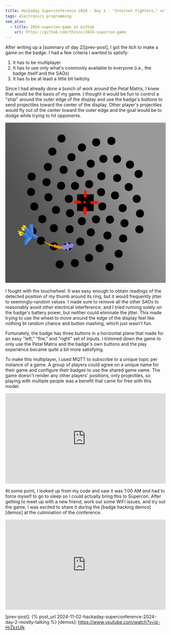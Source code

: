 ```yaml
---
title: Hackaday Superconference 2024 – Day 3 - "Internet Fighters," or what I wish I had named "Pew! Pew!"
tags: electronics programming
see_also:
  - title: 2024-supercon-game at Github
    url: https://github.com/thzinc/2024-supercon-game
---
```


After writing up a [summary of day 2][prev-post], I got the itch to make a game on the badge. I had a few criteria I wanted to satisfy:

1. It has to be multiplayer
2. It has to use only what's commonly available to everyone (i.e., the badge itself and the SAOs)
3. It has to be at least a little bit twitchy

Since I had already done a bunch of work around the Petal Matrix, I knew that would be the basis of my game. I thought it would be fun to control a "ship" around the outer edge of the display and use the badge's buttons to send projectiles toward the center of the display. Other player's projectiles would fly out of the center toward the outer edge and the goal would be to dodge while trying to hit opponents.

![Crude sketch of concentric rings; a "spaceship" is on the outer ring facing toward the center and a "projectile" exists between the spaceship and the center](/assets/supercon2024/pew-pew-sketch.jpg)

I fought with the touchwheel. It was easy enough to obtain readings of the detected position of my thumb around its ring, but it would frequently jitter to seemingly-random values. I made sure to remove all the other SAOs to reasonably avoid other electrical interference, and I tried running solely on the badge's battery power, but neither could eliminate the jitter. This made trying to use the wheel to move around the edge of the display feel like nothing bt random chance and button mashing, which just wasn't fun.

Fortunately, the badge has three buttons in a horizontal plane that made for an easy "left," "fire," and "right" set of inputs. I trimmed down the game to only use the Petal Matrix and the badge's own buttons and the play experience became quite a bit more satisfying.

To make this multiplayer, I used MQTT to subscribe to a unique topic per instance of a game. A group of players could agree on a unique name for their game and configure their badges to use the shared game name. The game doesn't render any other players' positions, only projectiles, so playing with multiple people was a benefit that came for free with this model.

<div style="position: relative; width: 100%; height: 0; padding-bottom: 56.25%">
<iframe style="position: absolute; top: 0; left: 0; width: 100%; height: 100%;" src="https://www.youtube.com/embed/uzbnvA3hTbI?si=BJ3aFvyUYlJ4uDZ8" title="YouTube video player" frameborder="0" allow="accelerometer; autoplay; clipboard-write; encrypted-media; gyroscope; picture-in-picture; web-share" referrerpolicy="strict-origin-when-cross-origin" allowfullscreen></iframe>
</div>

At some point, I looked up from my code and saw it was 1:00 AM and had to force myself to go to sleep so I could actually bring this to Supercon. After getting to meet up with a new friend, work out some WiFi issues, and try out the game, I was excited to share it during the [badge hacking demos][demos] at the culmination of the conference.

<div style="position: relative; width: 100%; height: 0; padding-bottom: 56.25%">
<iframe style="position: absolute; top: 0; left: 0; width: 100%; height: 100%;" src="https://www.youtube.com/embed/Iz-HrZkzUlk?si=vZrwtDl-5Rl96fzx&amp;start=2304" title="Hackaday Superconference 2024: Badge Hacking Ceremony" frameborder="0" allow="accelerometer; autoplay; clipboard-write; encrypted-media; gyroscope; picture-in-picture; web-share" referrerpolicy="strict-origin-when-cross-origin" allowfullscreen></iframe>
</div>

[prev-post]: {% post_url 2024-11-02-hackaday-superconference-2024-day-2-mostly-talking %}
[demos]: https://www.youtube.com/watch?v=Iz-HrZkzUlk
